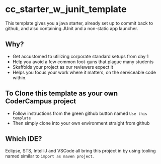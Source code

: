 # cc_starter_w_junit_template

This template gives you a java starter, already set up to commit back to github, 
and also containing JUnit and a non-static app launcher.

## Why?

- Get accustomed to utilizing corporate standard setups from day 1
- Help you avoid a few common foot-guns that plague many students
- Skaffolds your project as our reviewers expect it
- Helps you focus your work where it matters, on the serviceable code within.

## To Clone this template as your own CoderCampus project

- Follow instructions from the green github button named `Use this template`
- Then simply clone into your own environment straight from github

## Which IDE?

Eclipse, STS, IntelliJ and VSCode all bring this project in by using tooling named similar to `import as maven project`.


